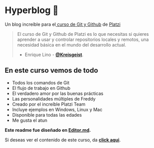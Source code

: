 # Hyperblog 💚
Un blog increíble para el[ curso de Git y Github](https://platzi.com/cursos/git-github/ " curso de Git y Github") de [Platzi](https://platzi.com/ "Platzi")
> El curso de Git y Github de Platzi es lo que necesitas si quieres aprender a usar y controlar repositorios locales y remotos, una necesidad básica en el mundo del desarrollo actual.
> - Enrique Lino - [**@Kreisgeist**](https://twitter.com/Kreisgeist "Twitter").

## En este curso vemos de todo
* Todos los comandos de Git
* El flujo de trabajo en Github
* El verdadero amor por las buenas prácticas
* Las personalidades múltiples de Freddy
* Creado por el increíble Platzi Team
* Incluye ejemplos en Windows, Linux y Mac
* Disponible para todas las edades
* Me gusta el atun

**Este readme fue diseñado en [Editor.md](https://pandao.github.io/editor.md/en.html "Editor.md").**

Si deseas ver el contenido de este curso, da [**click aqui**](https://platzi.com/cursos/git-github/ "a ver el curso").